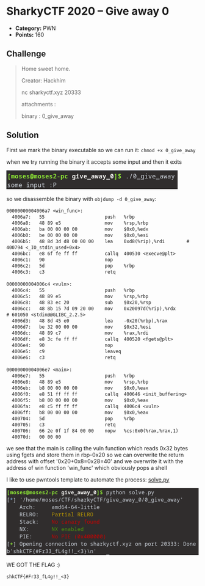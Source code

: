 # SharkyCTF 2020 – Give away 0

* **Category:** PWN
* **Points:** 160

## Challenge

> Home sweet home.
>
> Creator: Hackhim
>
> nc sharkyctf.xyz 20333
>
> attachments :
>
> binary : 0_give_away

## Solution

First we mark the binary executable so we can run it:
`chmod +x 0_give_away`

when we try running the binary it accepts some input and then it exits

![screenshot1](images/screenshot1.png)

so we disassemble the binary with `objdump -d 0_give_away`:

```
00000000004006a7 <win_func>:
  4006a7:	55                   	push   %rbp
  4006a8:	48 89 e5             	mov    %rsp,%rbp
  4006ab:	ba 00 00 00 00       	mov    $0x0,%edx
  4006b0:	be 00 00 00 00       	mov    $0x0,%esi
  4006b5:	48 8d 3d d8 00 00 00 	lea    0xd8(%rip),%rdi        # 400794 <_IO_stdin_used+0x4>
  4006bc:	e8 6f fe ff ff       	callq  400530 <execve@plt>
  4006c1:	90                   	nop
  4006c2:	5d                   	pop    %rbp
  4006c3:	c3                   	retq   

00000000004006c4 <vuln>:
  4006c4:	55                   	push   %rbp
  4006c5:	48 89 e5             	mov    %rsp,%rbp
  4006c8:	48 83 ec 20          	sub    $0x20,%rsp
  4006cc:	48 8b 15 7d 09 20 00 	mov    0x20097d(%rip),%rdx        # 601050 <stdin@@GLIBC_2.2.5>
  4006d3:	48 8d 45 e0          	lea    -0x20(%rbp),%rax
  4006d7:	be 32 00 00 00       	mov    $0x32,%esi
  4006dc:	48 89 c7             	mov    %rax,%rdi
  4006df:	e8 3c fe ff ff       	callq  400520 <fgets@plt>
  4006e4:	90                   	nop
  4006e5:	c9                   	leaveq 
  4006e6:	c3                   	retq   

00000000004006e7 <main>:
  4006e7:	55                   	push   %rbp
  4006e8:	48 89 e5             	mov    %rsp,%rbp
  4006eb:	b8 00 00 00 00       	mov    $0x0,%eax
  4006f0:	e8 51 ff ff ff       	callq  400646 <init_buffering>
  4006f5:	b8 00 00 00 00       	mov    $0x0,%eax
  4006fa:	e8 c5 ff ff ff       	callq  4006c4 <vuln>
  4006ff:	b8 00 00 00 00       	mov    $0x0,%eax
  400704:	5d                   	pop    %rbp
  400705:	c3                   	retq   
  400706:	66 2e 0f 1f 84 00 00 	nopw   %cs:0x0(%rax,%rax,1)
  40070d:	00 00 00 

```

we see that the main is calling the vuln function which reads 0x32 bytes using fgets and store them in rbp-0x20
so we can overwrite the return address with offset '0x20+0x8=0x28=40'
and we overwrite it with the address of win function 'win_func' which obviously pops a shell

I like to use pwntools template to automate the process: [solve.py](solve.py)

![screenshot2](images/screenshot2.png)

WE GOT THE FLAG :)
```
shkCTF{#Fr33_fL4g!!_<3}
```

